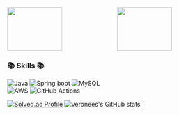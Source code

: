 <a href="https://github.com/devxb/gitanimals">
    <img src="https://render.gitanimals.org/lines/veronees?pet-id=11" width="50%" height="100"/><img src="https://render.gitanimals.org/lines/veronees?pet-id=631571989647702354227091146" width="50%" height="100"/>
</a>

### 📚 Skills 📚
<p>
    
  ![Java](https://img.shields.io/badge/java-%23ED8B00.svg?style=flat&logo=openjdk&logoColor=white)
  ![Spring boot](https://img.shields.io/badge/Springboot-%236DB33F.svg?style=flat&logo=spring&logoColor=white)
  ![MySQL](https://img.shields.io/badge/mysql-%2300f.svg?style=flat&logo=mysql&logoColor=white)
  <br>
  ![AWS](https://img.shields.io/badge/AWS-%23232F3E.svg?style=flat&logo=amazon-aws&logoColor=white)
  ![GitHub Actions](https://img.shields.io/badge/GitHub%20Actions-2088FF?style=flat-round&logo=githubactions&logoColor=white)

[![Solved.ac Profile](http://mazassumnida.wtf/api/v2/generate_badge?boj=wjdtjdrhkd01)](https://solved.ac/wjdtjdrhkd01)
![veronees's GitHub stats](https://github-readme-stats.vercel.app/api?username=veronees&show_icons=true&bg_color=00000000&title_color=F8418B&icon_color=F1D246&text_color=8C9196)
</p>
